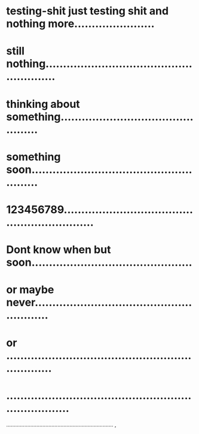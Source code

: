 # testing-shit just testing shit and  nothing more.......................
# still nothing........................................................
# thinking about something...............................................
# something soon.......................................................
# 123456789..............................................................
# Dont know when but soon..............................................
# or maybe never.........................................................
# or ..................................................................
# .......................................................................
.......................................................................
,
